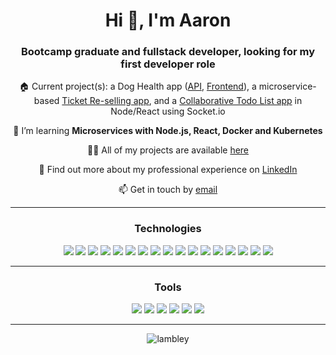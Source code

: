 <h1 align="center">Hi 👋, I'm Aaron</h1>
<h3 align="center">Bootcamp graduate and fullstack developer, looking for my first developer role</h3>
<p align="center">🏠 Current project(s): a Dog Health app (<a href="https://github.com/lambley/dog-health-api">API</a>, <a href="https://github.com/lambley/dog-health-frontend">Frontend</a>), a microservice-based <a href='https://github.com/lambley/ticketing_app'>Ticket Re-selling app</a>, and a <a href="https://github.com/lambley/todo-list-nodereact">Collaborative Todo List app</a> in Node/React using Socket.io</p>
<p align="center">🌱 I’m learning <b>Microservices with Node.js, React, Docker and Kubernetes</b></p>
<p align="center">👨‍💻 All of my projects are available <a href="https://troopl.com/aaronlambley">here</a></p>
<p align="center">📄 Find out more about my professional experience on <a href="https://www.linkedin.com/in/aaron-lambley-35671b124/">LinkedIn</a></p>
<p align="center">📫 Get in touch by <a href="mailto:aaron.lambley+ghpages@gmail.com" target="_blank">email</a></p>
<hr>

<h3 align="center">Technologies</h3>
<div align="center">
<img src="https://img.shields.io/badge/Ruby-1015eb?style=for-the-badge&logo=ruby&logoColor=white">
<img src="https://img.shields.io/badge/Ruby_on_Rails-7d00de?style=for-the-badge&logo=ruby-on-rails&logoColor=white">
<img src="https://img.shields.io/badge/JavaScript-ae00cf?style=for-the-badge&logo=javascript&logoColor=white">
<img src="https://img.shields.io/badge/React-d200bd?style=for-the-badge&logo=react&logoColor=white">
<img src="https://img.shields.io/badge/Node.js-ef00a9?style=for-the-badge&logo=node.js&logoColor=white">
<img src="https://img.shields.io/badge/Express.js-ff0095?style=for-the-badge&logo=express&logoColor=white">
<img src="https://img.shields.io/badge/TypeScript-ff0081?style=for-the-badge&logo=typescript&logoColor=white">
<img src="https://img.shields.io/badge/HTML5-ff006d?style=for-the-badge&logo=html5&logoColor=white">
<img src="https://img.shields.io/badge/CSS-ff0059?&style=for-the-badge&logo=css3&logoColor=white">
<img src="https://img.shields.io/badge/Bootstrap-ff0046?style=for-the-badge&logo=bootstrap&logoColor=white">
<img src="https://img.shields.io/badge/PostgreSQL-ff3731?style=for-the-badge&logo=postgresql&logoColor=white">
<img src="https://img.shields.io/badge/SQLite-ff5f16?style=for-the-badge&logo=sqlite&logoColor=white">
<img src="https://img.shields.io/badge/Heroku-ff7d00?style=for-the-badge&logo=heroku&logoColor=white">
<img src="https://img.shields.io/badge/Netlify-ff7d00?style=for-the-badge&logo=netlify&logoColor=white">
<img src="https://img.shields.io/badge/Docker-ffae00?style=for-the-badge&logo=Docker&logoColor=white">
<img src="https://img.shields.io/badge/Kubernetes-ffd800?style=for-the-badge&logo=Kubernetes&logoColor=white&">
<img src="https://img.shields.io/badge/Markdown-e2fc03?style=for-the-badge&logo=markdown&logoColor=white">
<hr>
<h3 align="center">Tools</h3>
<img src="https://img.shields.io/badge/GIT-1015eb?style=for-the-badge&logo=git&logoColor=white">
<img src="https://img.shields.io/badge/Figma-fb009f?style=for-the-badge&logo=figma&logoColor=white">
<img src="https://img.shields.io/badge/Visual_Studio_Code-ff0046?style=for-the-badge&logo=visual%20studio%20code&logoColor=white">
<img src="https://img.shields.io/badge/Trello-ffa300?style=for-the-badge&logo=trello&logoColor=white">
<img src="https://img.shields.io/badge/Postman-ffd800?style=for-the-badge&logo=postman&logoColor=white">
<img src="https://img.shields.io/badge/windows%20terminal-e2fc03?style=for-the-badge&logo=windows%20terminal&logoColor=white">
</div>
<hr>
<div align="center">
<img src="https://github-readme-streak-stats.herokuapp.com/?user=lambley&theme=radical" alt="lambley" />
</div>
